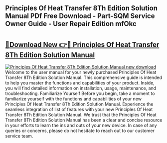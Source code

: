 ## Principles Of Heat Transfer 8Th Edition Solution Manual PDf Free Download - Part-SQM Service Owner Guide - User Repair Edition mfOkc

# <h2><a href="http://cf18747.oget.top/?id=Principles+Of+Heat+Transfer+8Th+Edition+Solution+Manual">🔗Download New 👉🔴 Principles Of Heat Transfer 8Th Edition Solution Manual</a></h2>

[![Principles Of Heat Transfer 8Th Edition Solution Manual new download](https://i.imgur.com/5g1atiW.png)](http://cf18747.oget.top/?id=Principles+Of+Heat+Transfer+8Th+Edition+Solution+Manual)
Welcome to the user manual for your newly purchased Principles Of Heat Transfer 8Th Edition Solution Manual. This comprehensive guide is intended to help you master the functions and capabilities of your product. Inside, you will find detailed information on installation, usage, maintenance, and troubleshooting. Familiarize Yourself Before you begin, take a moment to familiarize yourself with the functions and capabilities of your new Principles Of Heat Transfer 8Th Edition Solution Manual. Experience the seamless integration of list of features with your new Principles Of Heat Transfer 8Th Edition Solution Manual. We trust that the Principles Of Heat Transfer 8Th Edition Solution Manual has been a clear and concise resource in your efforts to learn the ins and outs of your new device. In case of any queries or concerns, please do not hesitate to reach out to our customer service team.
